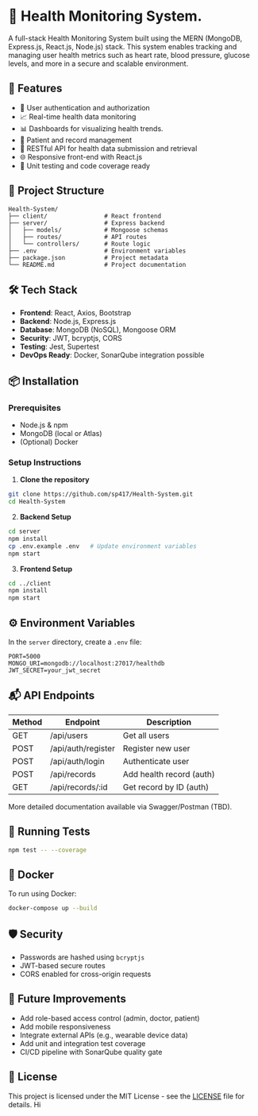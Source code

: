 # 🏥 Health Monitoring System.

A full-stack Health Monitoring System built using the MERN (MongoDB, Express.js, React.js, Node.js) stack. This system enables tracking and managing user health metrics such as heart rate, blood pressure, glucose levels, and more in a secure and scalable environment.

## 🚀 Features

- 🔐 User authentication and authorization
- 📈 Real-time health data monitoring
- 📊 Dashboards for visualizing health trends.
- 🧾 Patient and record management
- 📡 RESTful API for health data submission and retrieval
- 🌐 Responsive front-end with React.js
- 🧪 Unit testing and code coverage ready

## 📁 Project Structure

```
Health-System/
├── client/                # React frontend
├── server/                # Express backend
│   ├── models/            # Mongoose schemas
│   ├── routes/            # API routes
│   └── controllers/       # Route logic
├── .env                   # Environment variables
├── package.json           # Project metadata
└── README.md              # Project documentation
```

## 🛠️ Tech Stack

- **Frontend**: React, Axios, Bootstrap
- **Backend**: Node.js, Express.js
- **Database**: MongoDB (NoSQL), Mongoose ORM
- **Security**: JWT, bcryptjs, CORS
- **Testing**: Jest, Supertest
- **DevOps Ready**: Docker, SonarQube integration possible

## 📦 Installation

### Prerequisites
- Node.js & npm
- MongoDB (local or Atlas)
- (Optional) Docker

### Setup Instructions

1. **Clone the repository**
```bash
git clone https://github.com/sp417/Health-System.git
cd Health-System
```

2. **Backend Setup**
```bash
cd server
npm install
cp .env.example .env   # Update environment variables
npm start
```

3. **Frontend Setup**
```bash
cd ../client
npm install
npm start
```

## ⚙️ Environment Variables

In the `server` directory, create a `.env` file:
```env
PORT=5000
MONGO_URI=mongodb://localhost:27017/healthdb
JWT_SECRET=your_jwt_secret
```

## 📬 API Endpoints

| Method | Endpoint             | Description                  |
|--------|----------------------|------------------------------|
| GET    | /api/users           | Get all users                |
| POST   | /api/auth/register   | Register new user            |
| POST   | /api/auth/login      | Authenticate user            |
| POST   | /api/records         | Add health record (auth)     |
| GET    | /api/records/:id     | Get record by ID (auth)      |

More detailed documentation available via Swagger/Postman (TBD).

## 🧪 Running Tests

```bash
npm test -- --coverage
```

## 🐳 Docker

To run using Docker:
```bash
docker-compose up --build
```

## 🛡️ Security

- Passwords are hashed using `bcryptjs`
- JWT-based secure routes
- CORS enabled for cross-origin requests

## 📌 Future Improvements

- Add role-based access control (admin, doctor, patient)
- Add mobile responsiveness
- Integrate external APIs (e.g., wearable device data)
- Add unit and integration test coverage
- CI/CD pipeline with SonarQube quality gate

## 📄 License

This project is licensed under the MIT License - see the [LICENSE](LICENSE) file for details.
Hi
